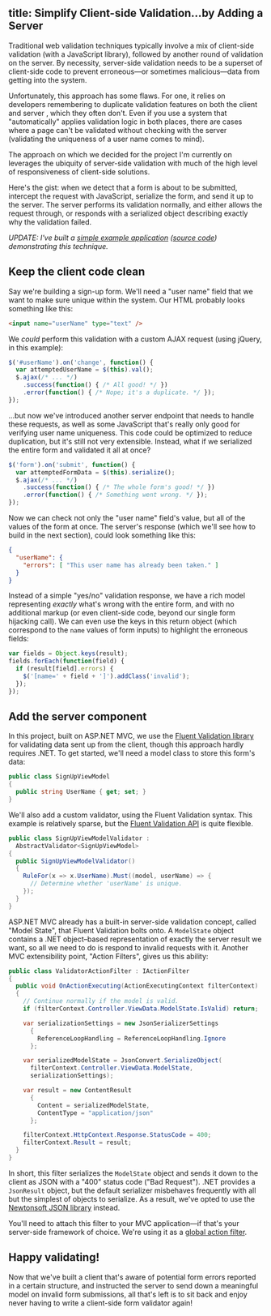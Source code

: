 title: Simplify Client-side Validation…by Adding a Server
---

Traditional web validation techniques typically involve a mix of client-side validation (with a JavaScript library), followed by another round of validation on the server. By necessity, server-side validation needs to be a superset of client-side code to prevent erroneous—or sometimes malicious—data from getting into the system.

Unfortunately, this approach has some flaws. For one, it relies on developers remembering to duplicate validation features on both the client and server , which they often don't. Even if you use a system that "automatically" applies validation logic in both places, there are cases where a page can't be validated without checking with the server (validating the uniqueness of a user name comes to mind).

The approach on which we decided for the project I'm currently on leverages the ubiquity of server-side validation with much of the high level of responsiveness of client-side solutions.

Here's the gist: when we detect that a form is about to be submitted, intercept the request with JavaScript, serialize the form, and send it up to the server. The server performs its validation normally, and either allows the request through, or responds with a serialized object describing exactly why the validation failed.

_UPDATE: I've built a [simple example application][4] ([source code][5]) demonstrating this technique._

## Keep the client code clean

Say we're building a sign-up form. We'll need a "user name" field that we want to make sure unique within the system. Our HTML probably looks something like this:

``` html
<input name="userName" type="text" />
```

We _could_ perform this validation with a custom AJAX request (using jQuery, in this example):

``` js
$('#userName').on('change', function() {
  var attemptedUserName = $(this).val();
  $.ajax(/* ... */)
    .success(function() { /* All good! */ })
    .error(function() { /* Nope; it's a duplicate. */ });
});
```

...but now we've introduced another server endpoint that needs to handle these requests, as well as some JavaScript that's really only good for verifying user name uniqueness. This code could be optimized to reduce duplication, but it's still not very extensible. Instead, what if we serialized the entire form and validated it all at once?

``` js
$('form').on('submit', function() {
  var attemptedFormData = $(this).serialize();
  $.ajax(/* ... */)
    .success(function() { /* The whole form's good! */ })
    .error(function() { /* Something went wrong. */ });
});
```

Now we can check not only the "user name" field's value, but all of the values of the form at once. The server's response (which we'll see how to build in the next section), could look something like this:

``` json
{
  "userName": {
    "errors": [ "This user name has already been taken." ]
  }
}
```

Instead of a simple "yes/no" validation response, we have a rich model representing _exactly_ what's wrong with the entire form, and with no additional markup (or even client-side code, beyond our single form hijacking call). We can even use the keys in this return object (which correspond to the `name` values of form inputs) to highlight the erroneous fields:

``` js
var fields = Object.keys(result);
fields.forEach(function(field) {
  if (result[field].errors) {
    $('[name=' + field + ']').addClass('invalid');
  });
});
```

## Add the server component

In this project, built on ASP.NET MVC, we use the [Fluent Validation library][0] for validating data sent up from the client, though this approach hardly requires .NET. To get started, we'll need a model class to store this form's data:

``` csharp
public class SignUpViewModel
{
  public string UserName { get; set; }
}
```

We'll also add a custom validator, using the Fluent Validation syntax. This example is relatively sparse, but the [Fluent Validation API][1] is quite flexible.

``` csharp
public class SignUpViewModelValidator :
  AbstractValidator<SignUpViewModel>
{
  public SignUpViewModelValidator()
  {
    RuleFor(x => x.UserName).Must((model, userName) => {
      // Determine whether 'userName' is unique.
    });
  }
}
```

ASP.NET MVC already has a built-in server-side validation concept, called "Model State", that Fluent Validation bolts onto. A `ModelState` object contains a .NET object–based representation of exactly the server result we want, so all we need to do is respond to invalid requests with it. Another MVC extensibility point, "Action Filters", gives us this ability:

``` csharp
public class ValidatorActionFilter : IActionFilter
{
  public void OnActionExecuting(ActionExecutingContext filterContext)
  {
    // Continue normally if the model is valid.
    if (filterContext.Controller.ViewData.ModelState.IsValid) return;

    var serializationSettings = new JsonSerializerSettings
      {
        ReferenceLoopHandling = ReferenceLoopHandling.Ignore
      };

    var serializedModelState = JsonConvert.SerializeObject(
      filterContext.Controller.ViewData.ModelState,
      serializationSettings);

    var result = new ContentResult
      {
        Content = serializedModelState,
        ContentType = "application/json"
      };

    filterContext.HttpContext.Response.StatusCode = 400;
    filterContext.Result = result;
  }
}
```

In short, this filter serializes the `ModelState` object and sends it down to the client as JSON with a "400" status code ("Bad Request"). .NET provides a `JsonResult` object, but the default serializer misbehaves frequently with all but the simplest of objects to serialize. As a result, we've opted to use the [Newtonsoft JSON library][2] instead.

You'll need to attach this filter to your MVC application—if that's your server-side framework of choice. We're using it as a [global action filter][3].

## Happy validating!

Now that we've built a client that's aware of potential form errors reported in a certain structure, and instructed the server to send down a meaningful model on invalid form submissions, all that's left is to sit back and enjoy never having to write a client-side form validator again!

[0]: http://fluentvalidation.codeplex.com/
[1]: http://fluentvalidation.codeplex.com/wikipage?title=Validators&referringTitle=Documentation
[2]: https://github.com/JamesNK/Newtonsoft.Json
[3]: http://weblogs.asp.net/gunnarpeipman/archive/2010/08/15/asp-net-mvc-3-global-action-filters.aspx
[4]: http://validation-sample.apphb.com/
[5]: https://github.com/TimGThomas/validation-sample
